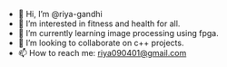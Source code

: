 - 👋 Hi, I’m @riya-gandhi
- 👀 I’m interested in fitness and health for all.
- 🌱 I’m currently learning image processing using fpga.
- 💞️ I’m looking to collaborate on c++ projects.
- 📫 How to reach me: riya090401@gmail.com

<!---
riya-gandhi/riya-gandhi is a ✨ special ✨ repository because its `README.md` (this file) appears on your GitHub profile.
You can click the Preview link to take a look at your changes.
--->
